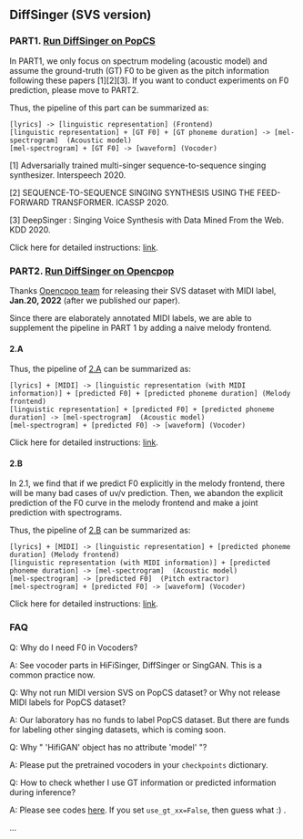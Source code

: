 ## DiffSinger (SVS version)

### PART1. [Run DiffSinger on PopCS](README-SVS-popcs.md)
In PART1, we only focus on spectrum modeling (acoustic model) and assume the ground-truth (GT) F0 to be given as the pitch information following these papers [1][2][3]. If you want to conduct experiments on F0 prediction, please move to PART2.

Thus, the pipeline of this part can be summarized as:

```
[lyrics] -> [linguistic representation] (Frontend)
[linguistic representation] + [GT F0] + [GT phoneme duration] -> [mel-spectrogram]  (Acoustic model)
[mel-spectrogram] + [GT F0] -> [waveform] (Vocoder)
```


[1] Adversarially trained multi-singer sequence-to-sequence singing synthesizer. Interspeech 2020.

[2] SEQUENCE-TO-SEQUENCE SINGING SYNTHESIS USING THE FEED-FORWARD TRANSFORMER. ICASSP 2020.

[3] DeepSinger : Singing Voice Synthesis with Data Mined From the Web. KDD 2020.

Click here for detailed instructions: [link](README-SVS-popcs.md).


### PART2. [Run DiffSinger on Opencpop](README-SVS-opencpop-cascade.md)
Thanks [Opencpop team](https://wenet.org.cn/opencpop/) for releasing their SVS dataset with MIDI label, **Jan.20, 2022** (after we published our paper).

Since there are elaborately annotated MIDI labels, we are able to supplement the pipeline in PART 1 by adding a naive melody frontend.

#### 2.A
Thus, the pipeline of [2.A](README-SVS-opencpop-cascade.md) can be summarized as:

```
[lyrics] + [MIDI] -> [linguistic representation (with MIDI information)] + [predicted F0] + [predicted phoneme duration] (Melody frontend)
[linguistic representation] + [predicted F0] + [predicted phoneme duration] -> [mel-spectrogram]  (Acoustic model)
[mel-spectrogram] + [predicted F0] -> [waveform] (Vocoder)
```

Click here for detailed instructions: [link](README-SVS-opencpop-cascade.md).

#### 2.B
In 2.1, we find that if we predict F0 explicitly in the melody frontend, there will be many bad cases of uv/v prediction. Then, we abandon the explicit prediction of the F0 curve in the melody frontend and make a joint prediction with spectrograms.

Thus, the pipeline of [2.B](README-SVS-opencpop-e2e.md) can be summarized as:
```
[lyrics] + [MIDI] -> [linguistic representation] + [predicted phoneme duration] (Melody frontend)
[linguistic representation (with MIDI information)] + [predicted phoneme duration] -> [mel-spectrogram]  (Acoustic model)
[mel-spectrogram] -> [predicted F0]  (Pitch extractor)
[mel-spectrogram] + [predicted F0] -> [waveform] (Vocoder)
```

Click here for detailed instructions: [link](README-SVS-opencpop-e2e.md).

### FAQ
Q: Why do I need F0 in Vocoders?

A: See vocoder parts in HiFiSinger, DiffSinger or SingGAN. This is a common practice now.

Q: Why not run MIDI version SVS on PopCS dataset? or Why not release MIDI labels for PopCS dataset?

A: Our laboratory has no funds to label PopCS dataset. But there are funds for labeling other singing datasets, which is coming soon.

Q: Why " 'HifiGAN' object has no attribute 'model' "?

A: Please put the pretrained vocoders in your `checkpoints` dictionary.

Q: How to check whether I use GT information or predicted information during inference?

A: Please see codes [here](https://github.com/MoonInTheRiver/DiffSinger/blob/55e2f46068af6e69940a9f8f02d306c24a940cab/tasks/tts/fs2.py#L343). If you set `use_gt_xx=False`, then guess what :) .

...
